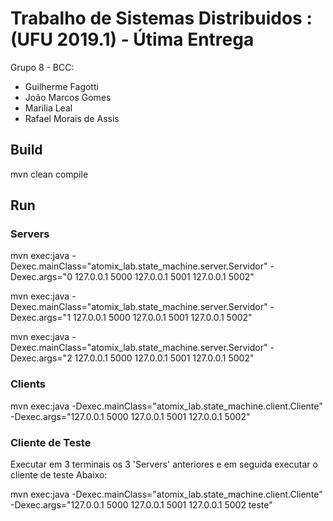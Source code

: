 # Trabalho de Sistemas Distribuidos : (UFU 2019.1) - Útima Entrega

Grupo 8 - BCC:

+ Guilherme Fagotti
+ João Marcos Gomes
+ Marilia Leal
+ Rafael Morais de Assis

## Build

mvn clean compile

## Run

### Servers

mvn exec:java -Dexec.mainClass="atomix_lab.state_machine.server.Servidor" -Dexec.args="0 127.0.0.1 5000 127.0.0.1 5001 127.0.0.1 5002"

mvn exec:java -Dexec.mainClass="atomix_lab.state_machine.server.Servidor" -Dexec.args="1 127.0.0.1 5000 127.0.0.1 5001 127.0.0.1 5002"

mvn exec:java -Dexec.mainClass="atomix_lab.state_machine.server.Servidor" -Dexec.args="2 127.0.0.1 5000 127.0.0.1 5001 127.0.0.1 5002"

### Clients

mvn exec:java -Dexec.mainClass="atomix_lab.state_machine.client.Cliente" -Dexec.args="127.0.0.1 5000 127.0.0.1 5001 127.0.0.1 5002"

### Cliente de Teste

Executar em 3 terminais os 3 'Servers' anteriores e em seguida executar o cliente de teste Abaixo:

mvn exec:java -Dexec.mainClass="atomix_lab.state_machine.client.Cliente" -Dexec.args="127.0.0.1 5000 127.0.0.1 5001 127.0.0.1 5002 teste"
